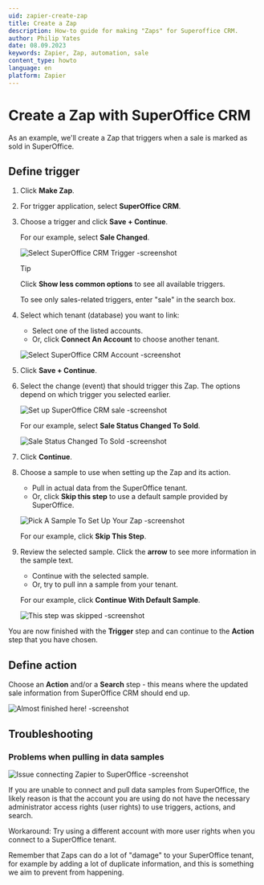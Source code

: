```yaml
---
uid: zapier-create-zap
title: Create a Zap
description: How-to guide for making "Zaps" for Superoffice CRM.
author: Philip Yates
date: 08.09.2023
keywords: Zapier, Zap, automation, sale
content_type: howto
language: en
platform: Zapier
---
```


# Create a Zap with SuperOffice CRM

As an example, we'll create a Zap that triggers when a sale is marked as sold in SuperOffice.

## Define trigger

1. Click **Make Zap**.

1. For trigger application, select **SuperOffice CRM**.

1. Choose a trigger and click **Save + Continue**.

    For our example, select **Sale Changed**.

    ![Select SuperOffice CRM Trigger -screenshot][img1]

    > [!TIP]
    > Click **Show less common options** to see all available triggers.
    >
    > To see only sales-related triggers, enter "sale" in the search box.

1. Select which tenant (database) you want to link:

    * Select one of the listed accounts.
    * Or, click **Connect An Account** to choose another tenant.

    ![Select SuperOffice CRM Account -screenshot][img2]

1. Click **Save + Continue**.

1. Select the change (event) that should trigger this Zap. The options depend on which trigger you selected earlier.

    ![Set up SuperOffice CRM sale -screenshot][img3]

    For our example, select **Sale Status Changed To Sold**.

    ![Sale Status Changed To Sold -screenshot][img4]

1. Click **Continue**.

1. Choose a sample to use when setting up the Zap and its action.

    * Pull in actual data from the SuperOffice tenant.
    * Or, click **Skip this step** to use a default sample provided by SuperOffice.

    ![Pick A Sample To Set Up Your Zap -screenshot][img5]

    For our example, click **Skip This Step**.

1. Review the selected sample. Click the **arrow** to see more information in the sample text.

    * Continue with the selected sample.
    * Or, try to pull inn a sample from your tenant.

    For our example, click **Continue With Default Sample**.

    ![This step was skipped -screenshot][img6]

You are now finished with the **Trigger** step and can continue to the **Action** step that you have chosen.

## Define action

Choose an **Action** and/or a **Search** step - this means where the updated sale information from SuperOffice CRM should end up.

![Almost finished here! -screenshot][img7]

## Troubleshooting

### Problems when pulling in data samples

![Issue connecting Zapier to SuperOffice -screenshot][img8]

If you are unable to connect and pull data samples from SuperOffice, the likely reason is that the account you are using do not have the necessary administrator access rights (user rights) to use triggers, actions, and search.

Workaround: Try using a different account with more user rights when you connect to a SuperOffice tenant.

Remember that Zaps can do a lot of "damage" to your SuperOffice tenant, for example by adding a lot of duplicate information, and this is something we aim to prevent from happening.

[img1]: media/select-trigger.png
[img2]: media/connect-account.png
[img3]: media/set-up.png
[img4]: media/sale-status.png
[img5]: media/pick-sample.png
[img6]: media/skip-step.png
[img7]: media/action-step.png
[img8]: media/no-connection.png
